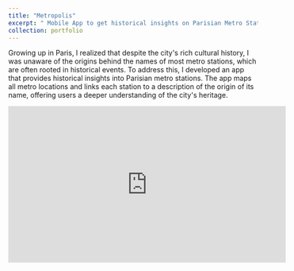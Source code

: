 ```yaml
---
title: "Metropolis"
excerpt: " Mobile App to get historical insights on Parisian Metro Stations <br/><img src='/images/logo_metro.png'>"
collection: portfolio
---
```


Growing up in Paris, I realized that despite the city's rich cultural history, I was unaware of the origins behind the names of most metro stations, which are often rooted in historical events. To address this, I developed an app that provides historical insights into Parisian metro stations. The app maps all metro locations and links each station to a description of the origin of its name, offering users a deeper understanding of the city's heritage.

<iframe width="560" height="315" src="https://www.youtube.com/embed/P3YZqTRIS44" frameborder="0" allowfullscreen></iframe>
